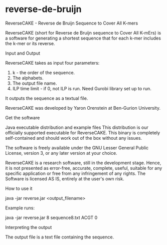 # reverse-de-bruijn

ReverseCAKE - Reverse de Bruijn Sequence to Cover All K-mers

ReverseCAKE (short for Reverse de Bruijn sequence to Cover All K-mErs) is a software for generating a shortest sequence that for each k-mer includes the k-mer or its reverse.

Input and Output

ReverseCAKE takes as input four parameters: 
1. k - the order of the sequence. 
2. The alphabets.
3. The output file name. 
4. ILP time limit - if 0, not ILP is run. Need Gurobi library set up to run.

It outputs the sequence as a textual file.

ReverseCAKE was developed by Yaron Orenstein at Ben-Gurion University.

Get the software

Java executable distribution and example files
This distribution is our officially supported executable for ReverseCAKE. This binary is completely self-contained and should work out of the box without any issues.

The software is freely available under the GNU Lesser General Public License, version 3, or any later version at your choice.

ReverseCAKE is a research software, still in the development stage. Hence, it is not presented as error-free, accurate, complete, useful, suitable for any specific application or free from any infringement of any rights. The Software is licensed AS IS, entirely at the user's own risk.

How to use it

java -jar reverse.jar <k> <output_filename> <alphabet> <time limit>

Example runs:

java -jar reverse.jar 8 sequence8.txt ACGT 0


Interpreting the output

The output file is a text file containing the sequence.
